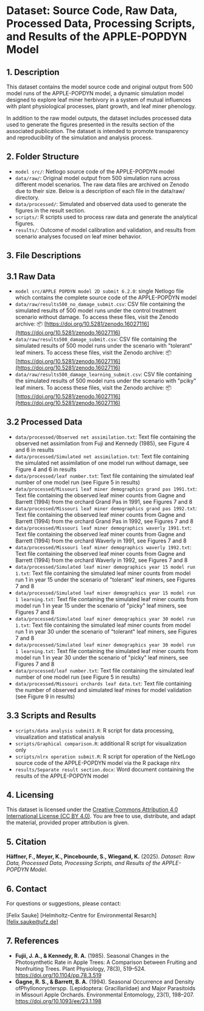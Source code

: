 # Dataset: Source Code, Raw Data, Processed Data, Processing Scripts, and Results of the APPLE-POPDYN Model

## 1. Description

This dataset contains the model source code and original output from 500 model runs of the APPLE-POPDYN model, a dynamic simulation model designed to explore leaf miner herbivory in a system of mutual influences with plant physiological processes, plant growth, and leaf miner phenology.

In addition to the raw model outputs, the dataset includes processed data used to generate the figures presented in the results section of the associated publication. The dataset is intended to promote transparency and reproducibility of the simulation and analysis process.

## 2. Folder Structure

- `model src/`: Netlogo source code of the APPLE-POPDYN model
- `data/raw/`: Original model output from 500 simulation runs across different model scenarios. The raw data files are archived on Zenodo due to their size. Below is a description of each file in the data/raw/ directory.
- `data/processed/`: Simulated and observed data used to generate the figures in the result section.
- `scripts/`: R scripts used to process raw data and generate the analytical figures.
- `results/`: Outcome of model calibration and validation, and results from scenario analyses focused on leaf miner behavior.

## 3. File Descriptions

## 3.1 Raw Data

- `model src/APPLE POPDYN model 2D submit 6.2.0`: single Netlogo file which contains the complete source code of the APPLE-POPDYN model
- `data/raw/results500_no_damage_submit.csv`: CSV file containing the simulated results of 500 model runs under the control treatment scenario without damage. To access these files, visit the Zenodo archive:
📦 [https://doi.org/10.5281/zenodo.16027116](https://doi.org/10.5281/zenodo.16027116)
- `data/raw/results500_damage_submit.csv`: CSV file containing the simulated results of 500 model runs under the scenario with "tolerant" leaf miners. To access these files, visit the Zenodo archive:
📦 [https://doi.org/10.5281/zenodo.16027116](https://doi.org/10.5281/zenodo.16027116)
- `data/raw/results500_damage_learning_submit.csv`: CSV file containing the simulated results of 500 model runs under the scenario with "pciky" leaf miners. To access these files, visit the Zenodo archive:
📦 [https://doi.org/10.5281/zenodo.16027116](https://doi.org/10.5281/zenodo.16027116)

## 3.2 Processed Data

- `data/processed/Observed net assimilation.txt`: Text file containing the observed net assimilation from Fuji and Kennedy (1985), see Figure 4 and 6 in results
- `data/processed/Simulated net assimilation.txt`: Text file containing the simulated net assimilation of one model run without damage, see Figure 4 and 6 in results
- `data/processed/leaf number.txt`: Text file containing the simulated leaf number of one model run (see Figure 5 in results)
- `data/processed/Missouri leaf miner demographics grand pas 1991.txt`: Text file containing the observed leaf miner counts from Gagne and Barrett (1994) from the orchard Grand Pas in 1991, see Figures 7 and 8
- `data/processed/Missouri leaf miner demographics grand pas 1992.txt`: Text file containing the observed leaf miner counts from Gagne and Barrett (1994) from the orchard Grand Pas in 1992, see Figures 7 and 8
- `data/processed/Missouri leaf miner demographics waverly 1991.txt`: Text file containing the observed leaf miner counts from Gagne and Barrett (1994) from the orchard Waverly in 1991, see Figures 7 and 8
- `data/processed/Missouri leaf miner demographics waverly 1992.txt`: Text file containing the observed leaf miner counts from Gagne and Barrett (1994) from the orchard Waverly in 1992, see Figures 7 and 8
- `data/processed/Simulated leaf miner demographics year 15 model run 1.txt`: Text file containing the simulated leaf miner counts from model run 1 in year 15 under the scenario of "tolerant" leaf miners, see Figures 7 and 8
- `data/processed/Simulated leaf miner demographics year 15 model run 1 learning.txt`: Text file containing the simulated leaf miner counts from model run 1 in year 15 under the scenario of "picky" leaf miners, see Figures 7 and 8
- `data/processed/Simulated leaf miner demographics year 30 model run 1.txt`: Text file containing the simulated leaf miner counts from model run 1 in year 30 under the scenario of "tolerant" leaf miners, see Figures 7 and 8
- `data/processed/Simulated leaf miner demographics year 30 model run 1 learning.txt`: Text file containing the simulated leaf miner counts from model run 1 in year 30 under the scenario of "picky" leaf miners, see Figures 7 and 8
- `data/processed/leaf number.txt`: Text file containing the simulated leaf number of one model run (see Figure 5 in results)
- `data/processed/Missouri orchards leaf data.txt`: Text file containing the number of observed and simulated leaf mines for model validation (see Figure 9 in results)

## 3.3 Scripts and Results

- `scripts/data analysis submit1.R`: R script for data processing, visualization and statistical analysis
- `scripts/Graphical comparison.R`: additional R script for visualization only
- `scripts/nlrx operation submit.R`: R script for operation of the NetLogo source code of the APPLE-POPDYN model via the R package nlrx
- `results/Separate result section.docx`: Word document containing the results of the APPLE-POPDYN model

## 4. Licensing

This dataset is licensed under the [Creative Commons Attribution 4.0 International License (CC BY 4.0)](https://creativecommons.org/licenses/by/4.0/). You are free to use, distribute, and adapt the material, provided proper attribution is given.

## 5. Citation

**Häffner, F., Meyer, K., Pincebourde, S., Wiegand, K.** (2025). *Dataset: Raw Data, Processed Data, Processing Scripts, and Results of the APPLE-POPDYN Model*.

## 6. Contact

For questions or suggestions, please contact:

[Felix Sauke]
[Helmholtz-Centre for Environmental Resarch]
[felix.sauke@ufz.de]

## 7. References

- **Fujii, J. A., & Kennedy, R. A.** (1985). Seasonal Changes in the Photosynthetic Rate in Apple Trees: A Comparison between Fruiting and Nonfruiting Trees. Plant Physiology, 78(3), 519–524. https://doi.org/10.1104/pp.78.3.519
- **Gagne, R. S., & Barrett, B. A.** (1994). Seasonal Occurrence and Density ofPhyllonorycterspp. (Lepidoptera: Gracillariidae) and Major Parasitoids in Missouri Apple Orchards. Environmental Entomology, 23(1), 198–207. https://doi.org/10.1093/ee/23.1.198
